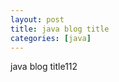 ```yaml
---
layout: post
title: java blog title
categories: [java]
---
```

java blog title112

<div id="mainContentDiv" onmouseover="scrollPlus()" onmouseover="scrollPlus()" style="width:1000px;height:1000px;" ></div>

<script type="text/javascript"> 
 document.getElementById("mainContentDiv").innerHTML = '<object type="text/html" style="width:100%;height:100%" data="/html/2019-12-18-设计模式笔记.html"></object>';

  function scrollPlus(){
  	var h = document.getElementById("mainContentDiv").style.height;
  	var newh = parseInt(h)+1000;
  	if(newh < 3000){
  	    document.getElementById("mainContentDiv").style.height = newh+"px";
  	}
  } 
</script>
